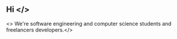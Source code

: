 ## Hi </>

<> We're software engineering and computer science students and freelancers developers.</>
